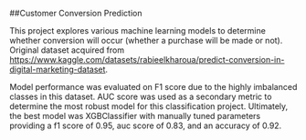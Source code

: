 ##Customer Conversion Prediction

This project explores various machine learning models to determine whether conversion will occur (whether a purchase will be made or not).
Original dataset acquired from https://www.kaggle.com/datasets/rabieelkharoua/predict-conversion-in-digital-marketing-dataset.

Model performance was evaluated on F1 score due to the highly imbalanced classes in this dataset. AUC score was used as a secondary metric to determine the most robust model for this classification project. Ultimately, the best model was XGBClassifier with manually tuned parameters providing a f1 score of 0.95, auc score of 0.83, and an accuracy of 0.92. 
